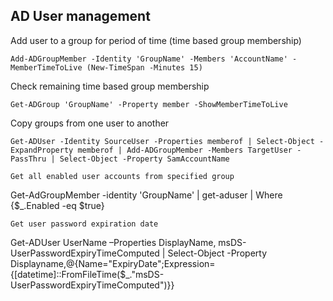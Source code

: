 ## AD User management

Add user to a group for period of time (time based group membership)
```
Add-ADGroupMember -Identity 'GroupName' -Members 'AccountName' -MemberTimeToLive (New-TimeSpan -Minutes 15)
```
Check remaining time based group membership
```
Get-ADGroup 'GroupName' -Property member -ShowMemberTimeToLive
```
Copy groups from one user to another
```
Get-ADUser -Identity SourceUser -Properties memberof | Select-Object -ExpandProperty memberof | Add-ADGroupMember -Members TargetUser -PassThru | Select-Object -Property SamAccountName
```
```
Get all enabled user accounts from specified group
```
Get-AdGroupMember -identity 'GroupName' | get-aduser | Where {$_.Enabled -eq $true}
```
Get user password expiration date
```
Get-ADUser UserName –Properties DisplayName, msDS-UserPasswordExpiryTimeComputed | Select-Object -Property Displayname,@{Name="ExpiryDate";Expression={[datetime]::FromFileTime($_."msDS-UserPasswordExpiryTimeComputed")}}
```
